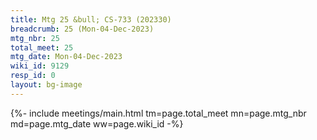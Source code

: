 ```yaml
---
title: Mtg 25 &bull; CS-733 (202330)
breadcrumb: 25 (Mon-04-Dec-2023)
mtg_nbr: 25
total_meet: 25
mtg_date: Mon-04-Dec-2023
wiki_id: 9129
resp_id: 0
layout: bg-image
---
```


{%- include meetings/main.html
    tm=page.total_meet
    mn=page.mtg_nbr
    md=page.mtg_date
    ww=page.wiki_id
-%}
